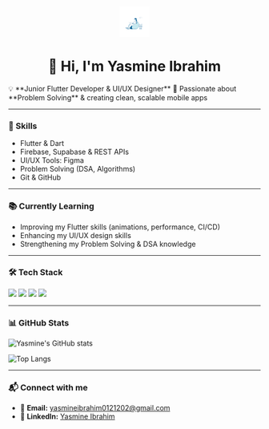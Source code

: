 <div align="center">
  <img src="https://github.com/yyBasiony/yyBasiony/blob/main/forgithub.gif?raw=true" width="60"/>
  <h1>👋 Hi, I'm Yasmine Ibrahim</h1>
</div>
💡 **Junior Flutter Developer & UI/UX Designer**  
🎯 Passionate about **Problem Solving** & creating clean, scalable mobile apps  

---

### 🚀 Skills  
- Flutter & Dart  
- Firebase, Supabase & REST APIs  
- UI/UX Tools: Figma
- Problem Solving (DSA, Algorithms)  
- Git & GitHub  

---

### 📚 Currently Learning  
- Improving my Flutter skills (animations, performance, CI/CD)  
- Enhancing my UI/UX design skills  
- Strengthening my Problem Solving & DSA knowledge  

---

### 🛠 Tech Stack  
<p align="left">  
  <img src="https://cdn.jsdelivr.net/gh/devicons/devicon/icons/flutter/flutter-original.svg" width="40"/>  
  <img src="https://cdn.jsdelivr.net/gh/devicons/devicon/icons/dart/dart-original.svg" width="40"/>  
  <img src="https://cdn.jsdelivr.net/gh/devicons/devicon/icons/firebase/firebase-plain.svg" width="40"/>  
  <img src="https://cdn.jsdelivr.net/gh/devicons/devicon/icons/figma/figma-original.svg" width="40"/>  
</p>  

---

### 📊 GitHub Stats  
![Yasmine's GitHub stats](https://github-readme-stats.vercel.app/api?username=yyBasiony&show_icons=true&theme=radical&count_private=true)

![Top Langs](https://github-readme-stats.vercel.app/api/top-langs/?username=yyBasiony&layout=compact&theme=radical&langs_count=8&hide=java,kotlin,swift,objective-c,gradle,groovy,cmake,makefile,html,css)

---

### 📬 Connect with me  
- 📧 **Email:** yasmineibrahim0121202@gmail.com  
- 💼 **LinkedIn:** [Yasmine Ibrahim](https://www.linkedin.com/in/yasmine-ibrahim-yasmine)  
